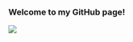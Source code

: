 ### Welcome to my GitHub page!

![](https://github-readme-stats.vercel.app/api?username=jjoeldaniel&theme=github_dark&hide=stars&hide_border=1)

